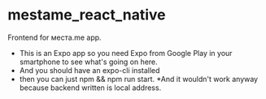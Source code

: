 # mestame_react_native
Frontend for места.me app.
* This is an Expo app so you need Expo from Google Play in your smartphone to see what's going on here.
* And you should have an expo-cli installed
* then you can just npm && npm run start.
*And it wouldn't work anyway because backend written is local address.
